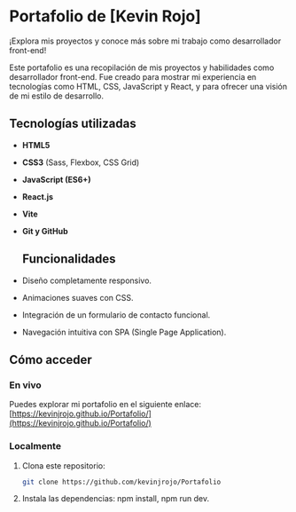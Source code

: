 # Portafolio de [Kevin Rojo]  
¡Explora mis proyectos y conoce más sobre mi trabajo como desarrollador front-end!

Este portafolio es una recopilación de mis proyectos y habilidades como desarrollador front-end. Fue creado para mostrar mi experiencia en tecnologías como HTML, CSS, JavaScript y React, y para ofrecer una visión de mi estilo de desarrollo.  

## Tecnologías utilizadas  
- **HTML5**  
- **CSS3** (Sass, Flexbox, CSS Grid)  
- **JavaScript (ES6+)**  
- **React.js**  
- **Vite**  
- **Git y GitHub**

  ## Funcionalidades  
- Diseño completamente responsivo.  
- Animaciones suaves con CSS.  
- Integración de un formulario de contacto funcional.  
- Navegación intuitiva con SPA (Single Page Application).  

## Cómo acceder  
### En vivo  
Puedes explorar mi portafolio en el siguiente enlace: [https://kevinjrojo.github.io/Portafolio/](https://kevinjrojo.github.io/Portafolio/)  

### Localmente  
1. Clona este repositorio:  
   ```bash
   git clone https://github.com/kevinjrojo/Portafolio
2. Instala las dependencias:
   npm install,
   npm run dev.
   
